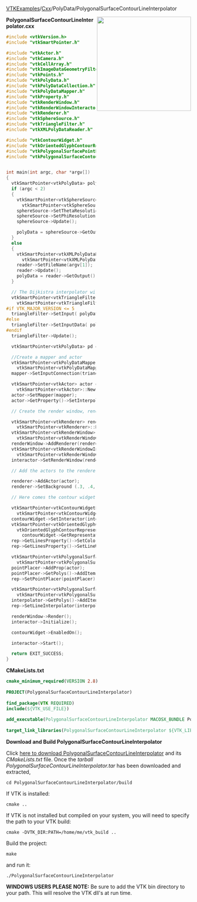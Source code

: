 [VTKExamples](Home)/[Cxx](Cxx)/PolyData/PolygonalSurfaceContourLineInterpolator

<img align="right" src="https://github.com/lorensen/VTKExamples/raw/master/Testing/Baseline/PolyData/TestPolygonalSurfaceContourLineInterpolator.png" width="256" />

**PolygonalSurfaceContourLineInterpolator.cxx**
```c++
#include <vtkVersion.h>
#include "vtkSmartPointer.h"

#include "vtkActor.h"
#include "vtkCamera.h"
#include "vtkCellArray.h"
#include "vtkImageDataGeometryFilter.h"
#include "vtkPoints.h"
#include "vtkPolyData.h"
#include "vtkPolyDataCollection.h"
#include "vtkPolyDataMapper.h"
#include "vtkProperty.h"
#include "vtkRenderWindow.h"
#include "vtkRenderWindowInteractor.h"
#include "vtkRenderer.h"
#include "vtkSphereSource.h"
#include "vtkTriangleFilter.h"
#include "vtkXMLPolyDataReader.h"

#include "vtkContourWidget.h"
#include "vtkOrientedGlyphContourRepresentation.h"
#include "vtkPolygonalSurfacePointPlacer.h"
#include "vtkPolygonalSurfaceContourLineInterpolator.h"


int main(int argc, char *argv[])
{
  vtkSmartPointer<vtkPolyData> polyData;
  if (argc < 2)
  {
    vtkSmartPointer<vtkSphereSource> sphereSource =
      vtkSmartPointer<vtkSphereSource>::New();
    sphereSource->SetThetaResolution(40);
    sphereSource->SetPhiResolution(20);
    sphereSource->Update();

    polyData = sphereSource->GetOutput();
  }
  else
  {
    vtkSmartPointer<vtkXMLPolyDataReader> reader =
      vtkSmartPointer<vtkXMLPolyDataReader>::New();
    reader->SetFileName(argv[1]);
    reader->Update();
    polyData = reader->GetOutput();
  }

  // The Dijkistra interpolator will not accept cells that aren't triangles
  vtkSmartPointer<vtkTriangleFilter> triangleFilter =
    vtkSmartPointer<vtkTriangleFilter>::New();
#if VTK_MAJOR_VERSION <= 5
  triangleFilter->SetInput( polyData );
#else
  triangleFilter->SetInputData( polyData );
#endif
  triangleFilter->Update();

  vtkSmartPointer<vtkPolyData> pd = triangleFilter->GetOutput();

  //Create a mapper and actor
  vtkSmartPointer<vtkPolyDataMapper> mapper =
    vtkSmartPointer<vtkPolyDataMapper>::New();
  mapper->SetInputConnection(triangleFilter->GetOutputPort());

  vtkSmartPointer<vtkActor> actor =
    vtkSmartPointer<vtkActor>::New();
  actor->SetMapper(mapper);
  actor->GetProperty()->SetInterpolationToFlat();

  // Create the render window, renderer and interactor.

  vtkSmartPointer<vtkRenderer> renderer =
    vtkSmartPointer<vtkRenderer>::New();
  vtkSmartPointer<vtkRenderWindow> renderWindow =
    vtkSmartPointer<vtkRenderWindow>::New();
  renderWindow->AddRenderer(renderer);
  vtkSmartPointer<vtkRenderWindowInteractor> interactor =
    vtkSmartPointer<vtkRenderWindowInteractor>::New();
  interactor->SetRenderWindow(renderWindow);

  // Add the actors to the renderer, set the background and size

  renderer->AddActor(actor);
  renderer->SetBackground (.3, .4, .5);

  // Here comes the contour widget stuff...

  vtkSmartPointer<vtkContourWidget> contourWidget =
    vtkSmartPointer<vtkContourWidget>::New();
  contourWidget->SetInteractor(interactor);
  vtkSmartPointer<vtkOrientedGlyphContourRepresentation> rep =
    vtkOrientedGlyphContourRepresentation::SafeDownCast(
      contourWidget->GetRepresentation());
  rep->GetLinesProperty()->SetColor(1, 0.2, 0);
  rep->GetLinesProperty()->SetLineWidth(3.0);

  vtkSmartPointer<vtkPolygonalSurfacePointPlacer> pointPlacer =
    vtkSmartPointer<vtkPolygonalSurfacePointPlacer>::New();
  pointPlacer->AddProp(actor);
  pointPlacer->GetPolys()->AddItem( pd );
  rep->SetPointPlacer(pointPlacer);

  vtkSmartPointer<vtkPolygonalSurfaceContourLineInterpolator> interpolator =
    vtkSmartPointer<vtkPolygonalSurfaceContourLineInterpolator>::New();
  interpolator->GetPolys()->AddItem( pd );
  rep->SetLineInterpolator(interpolator);

  renderWindow->Render();
  interactor->Initialize();

  contourWidget->EnabledOn();

  interactor->Start();

  return EXIT_SUCCESS;
}
```
**CMakeLists.txt**
```cmake
cmake_minimum_required(VERSION 2.8)
 
PROJECT(PolygonalSurfaceContourLineInterpolator)
 
find_package(VTK REQUIRED)
include(${VTK_USE_FILE})
 
add_executable(PolygonalSurfaceContourLineInterpolator MACOSX_BUNDLE PolygonalSurfaceContourLineInterpolator.cxx)
 
target_link_libraries(PolygonalSurfaceContourLineInterpolator ${VTK_LIBRARIES})
```

**Download and Build PolygonalSurfaceContourLineInterpolator**

Click [here to download PolygonalSurfaceContourLineInterpolator](https://github.com/lorensen/VTKWikiExamplesTarballs/raw/master/PolygonalSurfaceContourLineInterpolator.tar) and its *CMakeLists.txt* file.
Once the *tarball PolygonalSurfaceContourLineInterpolator.tar* has been downloaded and extracted,
```
cd PolygonalSurfaceContourLineInterpolator/build 
```
If VTK is installed:
```
cmake ..
```
If VTK is not installed but compiled on your system, you will need to specify the path to your VTK build:
```
cmake -DVTK_DIR:PATH=/home/me/vtk_build ..
```
Build the project:
```
make
```
and run it:
```
./PolygonalSurfaceContourLineInterpolator
```
**WINDOWS USERS PLEASE NOTE:** Be sure to add the VTK bin directory to your path. This will resolve the VTK dll's at run time.

